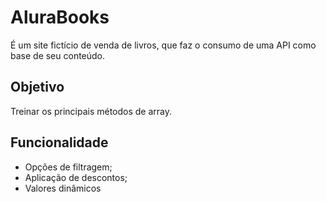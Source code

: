# AluraBooks

É um site fictício de venda de livros, que faz o consumo de uma API como base de seu conteúdo.

## Objetivo

Treinar os principais métodos de array.

## Funcionalidade

- Opções de filtragem;
- Aplicação de descontos;
- Valores dinâmicos
